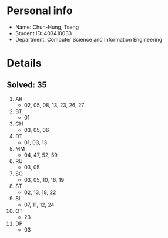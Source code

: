 # Personal info

* Name: Chun-Hung, Tseng
* Student ID: 403410033
* Department: Computer Science and Information Engineering

# Details

## Solved: 35

1. AR
    * 02, 05, 08, 13, 23, 26, 27
2. BT
    * 01
3. CH
    * 03, 05, 06
4. DT
    * 01, 03, 13
5. MM
    * 04, 47, 52, 59
6. RU
    * 03, 05
7. SO
    * 03, 05, 10, 16, 19
8. ST
    * 02, 13, 18, 22
9. SL
    * 07, 11, 12, 24
10. OT
    * 23
11. DP
    * 03

